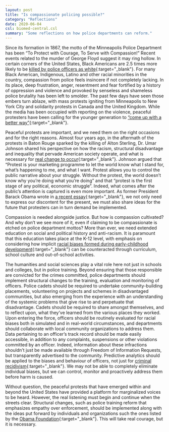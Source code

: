 ```yaml
---
layout: post
title: "Is compassionate policing possible?"
category: "Reflections"
date: 2020-06-04
csl: biomed-central.csl
summary: "Some reflections on how police departments can reform."
---
```


Since its formation in 1867, the motto of the Minneapolis Police Department has been “To Protect with Courage, To Serve with Compassion!” Recent events related to the murder of George Floyd suggest it may ring hollow. In certain corners of the United States, Black Americans are 2.5 times more likely to be [killed by police officers as white](https://www.aljazeera.com/indepth/interactive/2020/05/mapping-police-killings-black-americans-200531105741757.html){:target="_blank"}. For many Black American, Indigenous, Latino and other racial minorities in the country, compassion from police feels insincere if not completely lacking. In its place, deep frustration, anger, resentment and fear fortified by a history of oppression and violence and provoked by senseless and shameless police brutality has been left to smolder. The past few days have seen those embers turn ablaze, with mass protests igniting from Minneapolis to New York City and solidarity protests in Canada and the United Kingdom. While the media has been occupied with reporting on the violence, peaceful protesters have been calling for the younger generation to [“come up with a better way”](https://twitter.com/g0ldie_teee/status/1266929382708465665){:target="_blank"}.

Peaceful protests are important, and we need them on the right occasions and for the right reasons. Almost four years ago, in the aftermath of the protests in Baton Rouge sparked by the killing of Alton Sterling, Dr. Umar Johnson shared his perspective on how the racism, structural disadvantage and inequality that pervade American society operate, and what is necessary for [real change to occur](https://www.youtube.com/watch?v=SaUMQDjsAt0&feature=youtu.be){:target="_blank"}. Johnson argued that “Protest is your marketing programme to let the world know what I stand for, what’s happening to me, and what I want. Protest allows you to control the public narrative about your struggle. Without the protest, the world doesn’t know why you’re doing what you’re doing” and that “protest is the first stage of any political, economic struggle”. Indeed, what comes after the public’s attention is captured is even more important. As former President Barack Obama wrote in [a recent essay](https://medium.com/@BarackObama/how-to-make-this-moment-the-turning-point-for-real-change-9fa209806067){:target="_blank"}, we not only need to express our discontent for the present, we must also share ideas for the future that protesters can in turn demand be implemented.

Compassion is needed alongside justice. But how is compassion cultivated? And why don’t we see more of it, even if claiming to be compassionate is etched on police department mottos? More than ever, we need extended education on social and political history and anti-racism. It is paramount that this education takes place at the K-12 level, with emphasis on considering how implicit [racial biases formed during early-childhood development](https://www.sciencedaily.com/releases/2017/11/171127152100.htm){:target="_blank"} can be counteracted through curriculum, school culture and out-of-school activities. 

The humanities and social sciences play a vital role here not just in schools and colleges, but in police training. Beyond ensuring that those responsible are convicted for the crimes committed, police departments should implement structural changes to the training, evaluation and monitoring of officers. Police cadets should be required to undertake community-building placements, volunteering on projects and schemes in disadvantaged communities, but also emerging from the experience with an understanding of the systemic problems that give rise to and perpetuate that disadvantage. Cadets should be required to share amongst themselves, and to reflect upon, what they’ve learned from the various places they worked. Upon entering the force, officers should be routinely evaluated for racial biases both in simulated and in real-world circumstances, and departments should collaborate with local community organizations to address them. Data pertaining to an officer’s track record should be made easily accessible, in addition to any complaints, suspensions or other violations committed by an officer. Indeed, information about these infractions shouldn’t just be made available through Freedom of Information Requests, but transparently advertised to the community. Predictive analytics should be applied to the biases and behaviour of officers, not just for [criminal recidivism](https://www.ksmconsulting.com/case-study/state-indiana-reducing-criminal-recidivism/){:target="_blank"}. We may not be able to completely eliminate individual biases, but we can control, monitor and proactively address them before harm is caused. 

Without question, the peaceful protests that have emerged within and beyond the United States have provided a platform for marginalized voices to be heard. However, the real listening must begin and continue when the streets clear. Structural changes, such as police training reform that emphasizes empathy over enforcement, should be implemented along with the ideas put forward by individuals and organizations such the ones listed by the [Obama Foundation](https://www.obama.org/anguish-and-action/){:target="_blank"}. This will take real courage, but it is necessary. 
